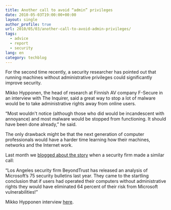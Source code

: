 ```yaml
---
title: Another call to avoid “admin” privileges
date: 2010-05-03T19:00:00+00:00
layout: single
author_profile: true
url: 2010/05/03/another-call-to-avoid-admin-privileges/
tags:
  - advice
  - report
  - security
lang: en
category: techblog
---
```

For the second time recently, a security researcher has pointed out that running machines without administrative privileges could significantly improve security.

Mikko Hypponen, the head of research at Finnish AV company F-Secure in an interview with The Inquirer, said a great way to stop a lot of malware would be to take administrative rights away from online users.

&#8220;Most wouldn't notice (although those who did would be incandescent with annoyance) and most malware would be stopped from functioning. It should have been done already,” he said.

The only drawback might be that the next generation of computer professionals would have a harder time learning how their machines, networks and the Internet work.

Last month we <a href="http://boelectronic.blogspot.com/2010/04/eliminate-two-thirds-of-comp-security.html" target="_blank">blogged about the story</a> when a security firm made a similar call:

“Los Angeles security firm BeyondTrust has released an analysis of Microsoft’s 75 security bulletins last year. They came to the startling conclusion that if users had operated their computers without administrative rights they would have eliminated 64 percent of their risk from Microsoft vulnerabilities!”

Mikko Hypponen interview [here](http://www.theinquirer.net/inquirer/feature/1602769/mikko-hypponen-ban-admin-rights-online-users).